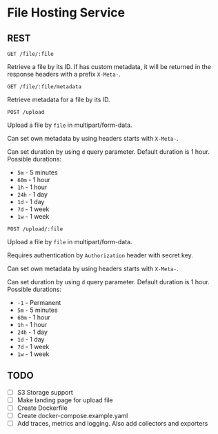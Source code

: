 # File Hosting Service

## REST

`GET /file/:file`

Retrieve a file by its ID. If has custom metadata, it will be returned in the response headers with a prefix `X-Meta-`.

`GET /file/:file/metadata`

Retrieve metadata for a file by its ID.

`POST /upload`

Upload a file by `file` in multipart/form-data.

Can set own metadata by using headers starts with `X-Meta-`.

Can set duration by using `d` query parameter. Default duration is 1 hour.
Possible durations:
- `5m` - 5 minutes
- `60m` - 1 hour
- `1h` - 1 hour
- `24h` - 1 day
- `1d` - 1 day
- `7d` - 1 week
- `1w` - 1 week

`POST /upload/:file`

Upload a file by `file` in multipart/form-data.

Requires authentication by `Authorization` header with secret key.

Can set own metadata by using headers starts with `X-Meta-`.

Can set duration by using `d` query parameter. Default duration is 1 hour.
Possible durations:
- `-1` - Permanent
- `5m` - 5 minutes
- `60m` - 1 hour
- `1h` - 1 hour
- `24h` - 1 day
- `1d` - 1 day
- `7d` - 1 week
- `1w` - 1 week

## TODO

- [ ] S3 Storage support
- [ ] Make landing page for upload file
- [ ] Create Dockerfile
- [ ] Create docker-compose.example.yaml
- [ ] Add traces, metrics and logging. Also add collectors and exporters
